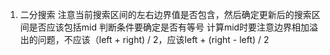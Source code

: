 1. 二分搜索
注意当前搜索区间的左右边界值是否包含，然后确定更新后的搜索区间是否应该包括mid
判断条件要确定是否有等号
计算mid时要注意边界相加溢出的问题，不应该（left + right) / 2，应该left + (right - left) / 2
